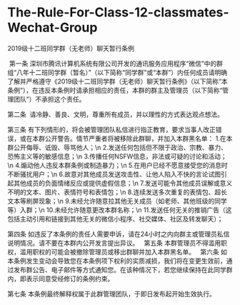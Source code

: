 # The-Rule-For-Class-12-classmates-Wechat-Group
2019级十二班同学群（无老师）聊天暂行条例

 第一条 深圳市腾讯计算机系统有限公司开发的通讯服务应用程序“微信”中的群组“八年十二班同学群（暂名）”（以下简称“同学群”或“本群”）内任何成员请明确了解并严格遵守《2019级十二班同学群（无老师）聊天暂行条例》（以下简称“本条例”），在违反本条例时请承担相应的责任，本群的群主及管理员（以下简称“管理团队”）不承担这个责任。 

第二条  请冷静、善良、文明，尊重所有成员，并以理性的方式表达观点想法。

第三条 有下列情形的，将会被管理团队私信进行指正教育，要求当事人改正错误，或在本群公开警告。情节严重者将被移除此群聊，并加入本群黑名单：
1.在本群公开侮辱、诋毁、辱骂他人；\n
2.发送任何包括但不限于政治、宗教、暴力、恐怖主义等的敏感信息；\n
3.传播任何NSFW信息，非法或可疑的讨论和活动；\n
4.煽动他人违反本群条例或制造暴力；\n
5.在用户已经不愿意接受您的消息时不断骚扰用户；\n
6.故意对其他成员发送攻击性、让他人陷入不快的言论试图引起其他成员的负面情绪反应或提供虚假信息；\n
7.发送可能令其他成员误解或意义不明的文本、图片、表情符号和表情包；\n
8.连续发送多次重复的表情包、超长文本等刷屏现象；\n
9.未经允许随意拉其他无关成员（如老师、其他班级的同学等）入群；\n
10.未经允许随意更改本群名称；\n
11.发送任何无关的推销广告（这包括主动引用和链接到其他无关的微信小程序、社交媒体、社区及转发聊天）；

第四条 如违反了本条例的责任人需要申诉，请在24小时之内向群主或管理员私信说明情况。请不要在本群内公开发言提出异议。
 
第五条 本群管理员不得滥用职权，滥用职权的可能会被撤除管理员或移出群聊并加入本群黑名单。
 
第六条 如本条例发生变动会导致您在本条例项下权利的实质减损，我们将在变更生效前，通过发布群公告、电子邮件等方式通知您。在该种情况下，若您继续保持在此同学群内，即表示同意受经修订的条例约束。

第七条 本条例最终解释权属于此群管理团队，于即日发布起开始生效执行。
